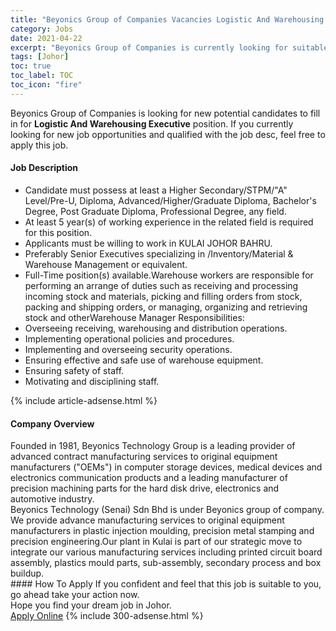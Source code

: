 ```yaml
---
title: "Beyonics Group of Companies Vacancies Logistic And Warehousing Executive" 
category: Jobs 
date: 2021-04-22 
excerpt: "Beyonics Group of Companies is currently looking for suitable person to fill in the Logistic And Warehousing Executive which based in Johor" 
tags: [Johor] 
toc: true 
toc_label: TOC 
toc_icon: "fire" 
--- 
```


<p>Beyonics Group of Companies is looking for new potential candidates to fill in for <b>Logistic And Warehousing Executive</b> position. If you currently looking for new job opportunities and qualified with the job desc, feel free to apply this job.
</p><div><div><h4>Job Description</h4></div><div><div><span><div><ul><li>Candidate must possess at least a Higher Secondary/STPM/"A" Level/Pre-U, Diploma, Advanced/Higher/Graduate Diploma, Bachelor's Degree, Post Graduate Diploma, Professional Degree, any field.</li><li>At least 5 year(s) of working experience in the related field is required for this position.</li><li>Applicants must be willing to work in KULAI JOHOR BAHRU.</li><li>Preferably Senior Executives specializing in /Inventory/Material &amp; Warehouse Management or equivalent.</li><li>Full-Time position(s) available.Warehouse workers are responsible for performing an arrange of duties such as receiving and processing incoming stock and materials, picking and filling orders from stock, packing and shipping orders, or managing, organizing and retrieving stock and otherWarehouse Manager Responsibilities:</li><li>Overseeing receiving, warehousing and distribution operations.</li><li>Implementing operational policies and procedures.</li><li>Implementing and overseeing security operations.</li><li>Ensuring effective and safe use of warehouse equipment.</li><li>Ensuring safety of staff.</li><li>Motivating and disciplining staff.</li></ul></div></span></div></div></div> 
{% include article-adsense.html %} 
<div><div><h4>Company Overview</h4></div><div><div><span><div><div>
<div>
		Founded in 1981, Beyonics Technology Group is a leading provider of advanced contract manufacturing services to original equipment manufacturers ("OEMs") in computer storage devices, medical devices and electronics communication products and a leading manufacturer of precision machining parts for the hard disk drive, electronics and automotive industry.</div>
<div>
		Beyonics Technology (Senai) Sdn Bhd is under Beyonics group of company. We provide advance manufacturing services to original equipment manufacturers in plastic injection moulding, precision metal stamping and precision engineering.Our plant in Kulai is part of our strategic move to integrate our various manufacturing services including printed circuit board assembly, plastics mould parts, sub-assembly, secondary process and box buildup.</div>
</div></div></span></div></div></div> 
#### How To Apply 
If you confident and feel that this job is suitable to you, go ahead take your action now. <br/> 
Hope you find your dream job in Johor. <br/> 
<a href="https://www.jobstreet.com.my/en/job/logistic-and-warehousing-executive-4542551?jobId=jobstreet-my-job-4542551&" class="btn btn--info" target="_blank" rel="nofollow noopenner">Apply Online</a> 
{% include 300-adsense.html %} 